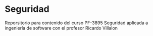 # Seguridad
Reporsitorio para contenido del curso PF-3895 Seguridad aplicada a ingeniería de software con el profesor Ricardo Villalon
